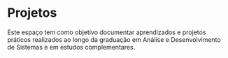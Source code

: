 # Projetos
Este espaço tem como objetivo documentar aprendizados e projetos práticos realizados ao longo da graduação em Análise e Desenvolvimento de Sistemas e em estudos complementares.
